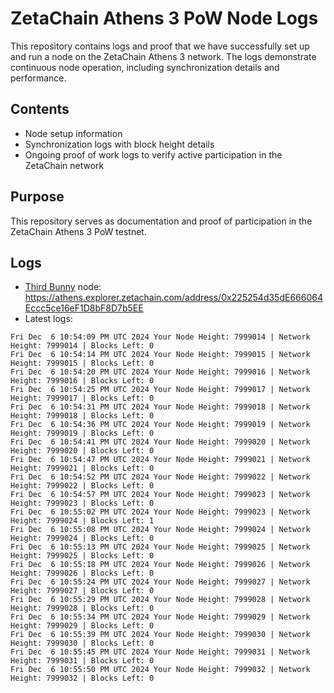 # ZetaChain Athens 3 PoW Node Logs
This repository contains logs and proof that we have successfully set up and run a node on the ZetaChain Athens 3 network. The logs demonstrate continuous node operation, including synchronization details and performance.

## Contents
- Node setup information
- Synchronization logs with block height details
- Ongoing proof of work logs to verify active participation in the ZetaChain network

## Purpose
This repository serves as documentation and proof of participation in the ZetaChain Athens 3 PoW testnet.

## Logs

- [Third Bunny](https://thirdbunny.xyz/) node: https://athens.explorer.zetachain.com/address/0x225254d35dE666064Eccc5ce16eF1D8bF8D7b5EE
- Latest logs:
```
Fri Dec  6 10:54:09 PM UTC 2024 Your Node Height: 7999014 | Network Height: 7999014 | Blocks Left: 0
Fri Dec  6 10:54:14 PM UTC 2024 Your Node Height: 7999015 | Network Height: 7999015 | Blocks Left: 0
Fri Dec  6 10:54:20 PM UTC 2024 Your Node Height: 7999016 | Network Height: 7999016 | Blocks Left: 0
Fri Dec  6 10:54:25 PM UTC 2024 Your Node Height: 7999017 | Network Height: 7999017 | Blocks Left: 0
Fri Dec  6 10:54:31 PM UTC 2024 Your Node Height: 7999018 | Network Height: 7999018 | Blocks Left: 0
Fri Dec  6 10:54:36 PM UTC 2024 Your Node Height: 7999019 | Network Height: 7999019 | Blocks Left: 0
Fri Dec  6 10:54:41 PM UTC 2024 Your Node Height: 7999020 | Network Height: 7999020 | Blocks Left: 0
Fri Dec  6 10:54:47 PM UTC 2024 Your Node Height: 7999021 | Network Height: 7999021 | Blocks Left: 0
Fri Dec  6 10:54:52 PM UTC 2024 Your Node Height: 7999022 | Network Height: 7999022 | Blocks Left: 0
Fri Dec  6 10:54:57 PM UTC 2024 Your Node Height: 7999023 | Network Height: 7999023 | Blocks Left: 0
Fri Dec  6 10:55:02 PM UTC 2024 Your Node Height: 7999023 | Network Height: 7999024 | Blocks Left: 1
Fri Dec  6 10:55:08 PM UTC 2024 Your Node Height: 7999024 | Network Height: 7999024 | Blocks Left: 0
Fri Dec  6 10:55:13 PM UTC 2024 Your Node Height: 7999025 | Network Height: 7999025 | Blocks Left: 0
Fri Dec  6 10:55:18 PM UTC 2024 Your Node Height: 7999026 | Network Height: 7999026 | Blocks Left: 0
Fri Dec  6 10:55:24 PM UTC 2024 Your Node Height: 7999027 | Network Height: 7999027 | Blocks Left: 0
Fri Dec  6 10:55:29 PM UTC 2024 Your Node Height: 7999028 | Network Height: 7999028 | Blocks Left: 0
Fri Dec  6 10:55:34 PM UTC 2024 Your Node Height: 7999029 | Network Height: 7999029 | Blocks Left: 0
Fri Dec  6 10:55:39 PM UTC 2024 Your Node Height: 7999030 | Network Height: 7999030 | Blocks Left: 0
Fri Dec  6 10:55:45 PM UTC 2024 Your Node Height: 7999031 | Network Height: 7999031 | Blocks Left: 0
Fri Dec  6 10:55:50 PM UTC 2024 Your Node Height: 7999032 | Network Height: 7999032 | Blocks Left: 0
```
